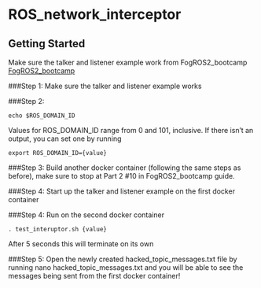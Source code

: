 # ROS_network_interceptor

## Getting Started

Make sure the talker and listener example work from FogROS2_bootcamp
[FogROS2_bootcamp](https://docs.docker.com/desktop/install/mac-install/)

###Step 1: 
Make sure the talker and listener example works

###Step 2: 

```
echo $ROS_DOMAIN_ID
```
Values for ROS_DOMAIN_ID range from 0 and 101, inclusive. 
If there isn’t an output, you can set one by running 
```
export ROS_DOMAIN_ID={value}
```

###Step 3: 
Build another docker container (following the same steps as before), make sure to stop at Part 2 #10 in FogROS2_bootcamp guide.

###Step 4: 
Start up the talker and listener example on the first docker container

###Step 4: 
Run on the second docker container
```
. test_interuptor.sh {value} 
```
After 5 seconds this will terminate on its own

###Step 5: 
Open the newly created hacked_topic_messages.txt file by running nano hacked_topic_messages.txt and you will be able to see the messages being sent from the first docker container!
